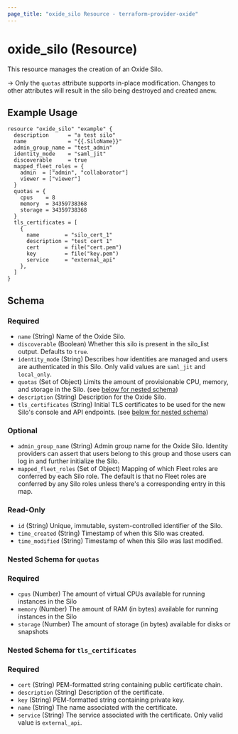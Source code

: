 ```yaml
---
page_title: "oxide_silo Resource - terraform-provider-oxide"
---
```


# oxide_silo (Resource)

This resource manages the creation of an Oxide Silo.

-> Only the `quotas` attribute supports in-place modification. Changes to other attributes will result in the silo being destroyed and created anew.

## Example Usage

```hcl
resource "oxide_silo" "example" {
  description      = "a test silo"
  name             = "{{.SiloName}}"
  admin_group_name = "test_admin"
  identity_mode    = "saml_jit"
  discoverable     = true
  mapped_fleet_roles = {
    admin  = ["admin", "collaborator"]
    viewer = ["viewer"]
  }
  quotas = {
    cpus    = 8
    memory  = 34359738368
    storage = 34359738368
  }
  tls_certificates = [
    {
      name        = "silo_cert_1"
      description = "test cert 1"
      cert        = file("cert.pem")
      key         = file("key.pem")
      service     = "external_api"
    },
  ]
}
```

## Schema

### Required

- `name` (String) Name of the Oxide Silo.
- `discoverable` (Boolean) Whether this silo is present in the silo_list output. Defaults to `true`.
- `identity_mode` (String) Describes how identities are managed and users are authenticated in this Silo. Only valid values are `saml_jit` and `local_only`.
- `quotas` (Set of Object) Limits the amount of provisionable CPU, memory, and storage in the Silo. (see [below for nested schema](#nestedatt--quotas))
- `description` (String) Description for the Oxide Silo.
- `tls_certificates` (String) Initial TLS certificates to be used for the new Silo's console and API endpoints. (see [below for nested schema](#nestedatt--tls))

### Optional

- `admin_group_name` (String) Admin group name for the Oxide Silo. Identity providers can assert that users belong to this group and those users can log in and further initialize the Silo.
- `mapped_fleet_roles` (Set of Object) Mapping of which Fleet roles are conferred by each Silo role. The default is that no Fleet roles are conferred by any Silo roles unless there's a corresponding entry in this map.

### Read-Only

- `id` (String) Unique, immutable, system-controlled identifier of the Silo.
- `time_created` (String) Timestamp of when this Silo was created.
- `time_modified` (String) Timestamp of when this Silo was last modified.

<a id=""></a>

### Nested Schema for `quotas`

### Required

- `cpus` (Number) The amount of virtual CPUs available for running instances in the Silo
- `memory` (Number) The amount of RAM (in bytes) available for running instances in the Silo
- `storage` (Number) The amount of storage (in bytes) available for disks or snapshots

<a id="nestedatt--quotas"></a>

### Nested Schema for `tls_certificates`

### Required

- `cert` (String) PEM-formatted string containing public certificate chain.
- `description` (String) Description of the certificate.
- `key` (String) PEM-formatted string containing private key.
- `name` (String) The name associated with the certificate.
- `service` (String) The service associated with the certificate. Only valid value is `external_api`.

<a id="nestedatt--tls"></a>
